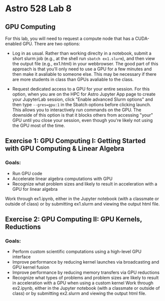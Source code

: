 # Astro 528 Lab 8
## GPU Computing

For this lab, you will need to request a compute node that has a CUDA-enabled GPU.  There are two options:
- Log in as usual.  Rather than working direclty in a notebook, submit a short slurm job  (e.g., at the shell run `sbatch ex1.slurm`), and then view the output file (e.g., ex1.html) in your webbrowser.  The good part of this approach is that you'll only need to use a GPU for a few minutes and then make it avaliable to someone else.  This may be necessary if there are more students in class than GPUs avaliable to the class.  

- Request dedicated access to a GPU for your entire session.  For this option, when you are on the HPC for Astro Jupyter App page to create your JupyterLab session, click "Enable advanced Slurm options" and then type `--gres=gpu:1` in the Sbatch options before clicking launch.  This allows you to interactively run commands on the GPU.  The downside of this option is that it blocks others from accessing "your" GPU until you close your session, even though you're likely not using the GPU most of the time.


## Exercise 1:  GPU Computing I: Getting Started with GPU Computing & Linear Algebra
### Goals:  
- Run GPU code
- Accelerate linear algebra computations with GPU 
- Recognize what problem sizes and likely to result in acceleration with a GPU for linear algebra

Work through ex1.ipynb, either in the Jupyter notebook (with a classmate or outside of class) or by submitting ex1.slurm and viewing the output html file.  

## Exercise 2:  GPU Computing II: GPU Kernels, Reductions
### Goals:  
- Perform custom scientific computations using a high-level GPU interface
- Improve performance by reducing kernel launches via broadcasting and GPU kernel fusion
- Improve performance by reducing memory transfers via GPU reductions
- Recognize what types of problems and problem sizes are likely to result in acceleration with a GPU  when using a custom kernel
Work through ex2.ipynb, either in the Jupyter notebook (with a classmate or outside of class) or by submitting ex2.slurm and viewing the output html file.  

